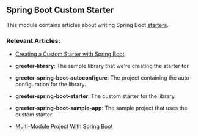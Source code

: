 ## Spring Boot Custom Starter

This module contains articles about writing Spring Boot [starters](https://www.baeldung.com/spring-boot-starters).

### Relevant Articles: 
- [Creating a Custom Starter with Spring Boot](http://www.baeldung.com/spring-boot-custom-starter)

- **greeter-library**: The sample library that we're creating the starter for.

- **greeter-spring-boot-autoconfigure**: The project containing the auto-configuration for the library.

- **greeter-spring-boot-starter**: The custom starter for the library.

- **greeter-spring-boot-sample-app**: The sample project that uses the custom starter.

- [Multi-Module Project With Spring Boot](http://www.baeldung.com/spring-boot-multiple-modules)

